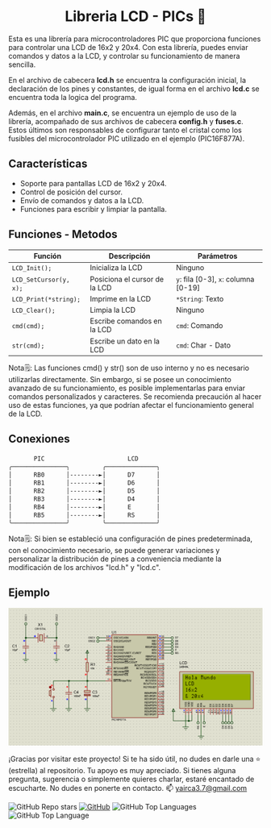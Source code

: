 <h1 align="center">Libreria LCD - PICs 🤖</h1>

Esta es una librería para microcontroladores PIC que proporciona funciones para controlar una LCD de 16x2 y 20x4. Con esta librería, puedes enviar comandos y datos a la LCD, y controlar su funcionamiento de manera sencilla.

En el archivo de cabecera **lcd.h** se encuentra la configuración inicial, la declaración de los pines y constantes, de igual forma en el archivo **lcd.c** se encuentra toda la logica del programa.

Además, en el archivo **main.c**, se encuentra un ejemplo de uso de la librería, acompañado de sus archivos de cabecera **config.h** y **fuses.c**. Estos últimos son responsables de configurar tanto el cristal como los fusibles del microcontrolador PIC utilizado en el ejemplo (PIC16F877A).


## Características

- Soporte para pantallas LCD de 16x2 y 20x4.
- Control de posición del cursor.
- Envío de comandos y datos a la LCD.
- Funciones para escribir y limpiar la pantalla.


## Funciones - Metodos

| Función                | Descripción                   | Parámetros                           |
| ---------------------- | ----------------------------- | ------------------------------------ |
| `LCD_Init();`          | Inicializa la LCD             | Ninguno                              |
| `LCD_SetCursor(y, x);` | Posiciona el cursor de la LCD | `y`: fila [0-3], `x`: columna [0-19] |
| `LCD_Print(*string);`  | Imprime en la LCD             | `*String`: Texto                     |
| `LCD_Clear();`         | Limpia la LCD                 | Ninguno                              |
| `cmd(cmd);`            | Escribe comandos en la LCD    | `cmd`: Comando                       |
| `str(cmd);`            | Escribe un dato en la LCD     | `cmd`: Char - Dato                   |


Nota🗒️: Las funciones cmd() y str() son de uso interno y no es necesario utilizarlas directamente. Sin embargo, si se posee un conocimiento avanzado de su funcionamiento, es posible implementarlas para enviar comandos personalizados y caracteres. Se recomienda precaución al hacer uso de estas funciones, ya que podrían afectar el funcionamiento general de la LCD. 


## Conexiones

```
       PIC                       LCD
╭───────────────╮         ╭──────────────╮
│      RB0      │--------►│      D7      │
│      RB1      │--------►│      D6      │
│      RB2      │--------►│      D5      │
│      RB3      │--------►│      D4      │
│      RB4      │--------►│      E       │
│      RB5      │--------►│      RS      │
╰───────────────╯         ╰──────────────╯

```

Nota🗒️: Si bien se estableció una configuración de pines predeterminada, con el conocimiento necesario, se puede generar variaciones y personalizar la distribución de pines a conveniencia mediante la modificación de los archivos "lcd.h" y "lcd.c".


## Ejemplo

![Ejemplo](./ejemplo.png)


¡Gracias por visitar este proyecto! Si te ha sido útil, no dudes en darle una ⭐ (estrella) al repositorio. Tu apoyo es muy apreciado. Si tienes alguna pregunta, sugerencia o simplemente quieres charlar, estaré encantado de escucharte. No dudes en ponerte en contacto. 📫 yairca3.7@gmail.com


![GitHub Repo stars](https://img.shields.io/github/stars/ycanas/LCD-PIC-LIBRARY?color=004ef6&style=for-the-badge&labelColor=101010)
[![GitHub](https://img.shields.io/badge/GitHub-ycanas-14a1f0?style=for-the-badge&logo=github&logoColor=white&labelColor=101010&color=ccd300)](https://github.com/ycanas)
![GitHub Top Languages](https://img.shields.io/github/languages/count/ycanas/LCD-PIC-LIBRARY?style=for-the-badge&labelColor=101010&color=e50000)
![GitHub Top Language](https://img.shields.io/github/languages/top/ycanas/LCD-PIC-LIBRARY?color=b4008e&style=for-the-badge&labelColor=101010)
